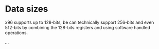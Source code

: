 # Data sizes

x96 supports up to 128-bits, be can technically support 256-bits and even 512-bits by combining the 128-bits registers and using software handled operations.

...